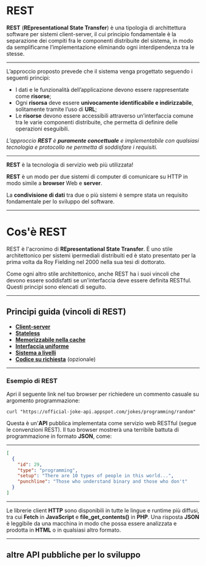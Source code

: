 # **REST**

**REST** (**REpresentational State Transfer**) è una tipologia di archittettura software per sistemi client-server, il cui principio fondamentale è la separazione dei compiti fra le componenti distribuite del sistema, in modo da semplificarne l’implementazione eliminando ogni interdipendenza tra le stesse.

---


L’approccio proposto prevede che il sistema venga progettato seguendo i seguenti principi:

* I dati e le funzionalità dell’applicazione devono essere rappresentate come **risorse**;
* Ogni **risorsa** deve essere **univocamente identificabile e indirizzabile**, solitamente tramite l’uso di **URL**;
* Le **risorse** devono essere accessibili attraverso un’interfaccia comune tra le varie componenti distribuite, che permetta di definire delle operazioni eseguibili.

*L’approccio **REST** è **puramente concettuale** e implementabile con qualsiasi tecnologia e protocollo ne permetta di soddisfare i requisiti.*

---



**REST** è la tecnologia di servizio web più utilizzata! 

**REST** è un modo per due sistemi di computer di comunicare su HTTP in modo simile a **browser** Web e **server**.

La **condivisione di dati** tra due o più sistemi è sempre stata un requisito fondamentale per lo sviluppo del software. 

---
# Cos'è REST

REST è l'acronimo di **REpresentational State Transfer**. È uno stile architettonico per sistemi ipermediali distribuiti ed è stato presentato per la prima volta da Roy Fielding nel 2000 nella sua tesi di dottorato.

Come ogni altro stile architettonico, anche REST ha i suoi vincoli che devono essere soddisfatti se un'interfaccia deve essere definita RESTful. Questi principi sono elencati di seguito.

---


## Principi guida (vincoli di REST)

* **[Client-server](050_Principi_ClientServer.md)**
* **[Stateless](051_Principi_Stateless.md)**
* **[Memorizzabile nella cache](052_Principi_Cacheable.md)**
* **[Interfaccia uniforme](053_Principi_InterfacciaUniforma.md)**
* **[Sistema a livelli](054_Principi_LayerSystem.md)**
* **[Codice su richiesta](055_Principi_CodeOnDemand.md)** (opzionale)

---


### Esempio di REST

Apri il seguente link nel tuo browser per richiedere un commento casuale su argomento programmazione:

`curl "https://official-joke-api.appspot.com/jokes/programming/random"`

Questa è un'**API** pubblica implementata come servizio web RESTful (segue le convenzioni REST). Il tuo browser mostrerà una terribile battuta di programmazione in formato **JSON**, come:

---


```JSON
[
  {
    "id": 29,
    "type": "programming",
    "setup": "There are 10 types of people in this world...",
    "punchline": "Those who understand binary and those who don't"
  }
]
```

---


Le librerie client **HTTP** sono disponibili in tutte le lingue e runtime più diffusi, tra cui **Fetch** in **JavaScript** e **file_get_contents()**  in **PHP**. Una risposta **JSON** è leggibile da una macchina in modo che possa essere analizzata e prodotta in **HTML** o in qualsiasi altro formato.

---

## altre API pubbliche per lo sviluppo

